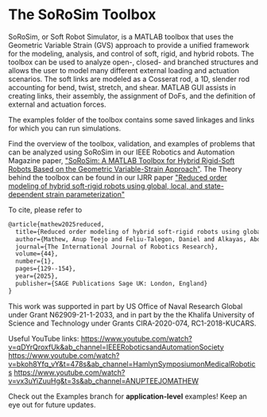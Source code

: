 # The SoRoSim Toolbox

SoRoSim, or Soft Robot Simulator, is a MATLAB toolbox that uses the Geometric Variable Strain (GVS) approach to provide a unified framework for the modeling, analysis, and control of soft, rigid, and hybrid robots. The toolbox can be used to analyze open-, closed- and branched structures and allows the user to model many different external loading and actuation scenarios. The soft links are modeled as a Cosserat rod, a 1D, slender rod accounting for bend, twist, stretch, and shear. MATLAB GUI assists in creating links, their assembly, the assignment of DoFs, and the definition of external and actuation forces. 

The examples folder of the toolbox contains some saved linkages and links for which you can run simulations.

Find the overview of the toolbox, validation, and examples of problems that can be analyzed using SoRoSim in our IEEE Robotics and Automation Magazine paper, ["SoRoSim: A MATLAB Toolbox for Hybrid Rigid-Soft Robots Based on the Geometric Variable-Strain Approach"](https://doi.org/10.1109/MRA.2022.3202488).
The Theory behind the toolbox can be found in our IJRR paper ["Reduced order modeling of hybrid soft-rigid robots using global, local, and state-dependent strain parameterization"](https://journals.sagepub.com/doi/10.1177/02783649241262333)

To cite, please refer to
```tex
@article{mathew2025reduced,
  title={Reduced order modeling of hybrid soft-rigid robots using global, local, and state-dependent strain parameterization},
  author={Mathew, Anup Teejo and Feliu-Talegon, Daniel and Alkayas, Abdulaziz Y and Boyer, Frederic and Renda, Federico},
  journal={The International Journal of Robotics Research},
  volume={44},
  number={1},
  pages={129--154},
  year={2025},
  publisher={SAGE Publications Sage UK: London, England}
}
```

This work was supported in part by US Office of Naval Research Global under Grant N62909-21-1-2033, and in part by the the Khalifa University of Science and Technology under Grants CIRA-2020-074, RC1-2018-KUCARS.

Useful YouTube links:
https://www.youtube.com/watch?v=qDYrQroxfUk&ab_channel=IEEERoboticsandAutomationSociety
https://www.youtube.com/watch?v=bkoh8Yfq_vY&t=478s&ab_channel=HamlynSymposiumonMedicalRobotics
https://www.youtube.com/watch?v=vx3uYiZuuHg&t=3s&ab_channel=ANUPTEEJOMATHEW

Check out the Examples branch for **application-level** examples! Keep an eye out for future updates.
